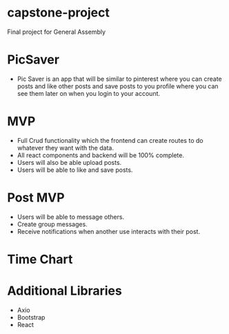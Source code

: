 # capstone-project
Final project for General Assembly

# PicSaver
- Pic Saver is an app that will be similar to pinterest where you can create posts and 
  like other posts and save posts to you profile where you can see them later on when you login to your account.
  
  
# MVP

- Full Crud functionality which the frontend can create routes to do whatever they want with the data.  
- All react components and backend will be 100% complete. 
- Users will also be able upload posts.
- Users will be able to like and save posts. 

# Post MVP
- Users will be able to message others.
- Create group messages.
- Receive notifications when another use interacts with their post.

# Time Chart 


# Additional Libraries
- Axio
- Bootstrap
- React

